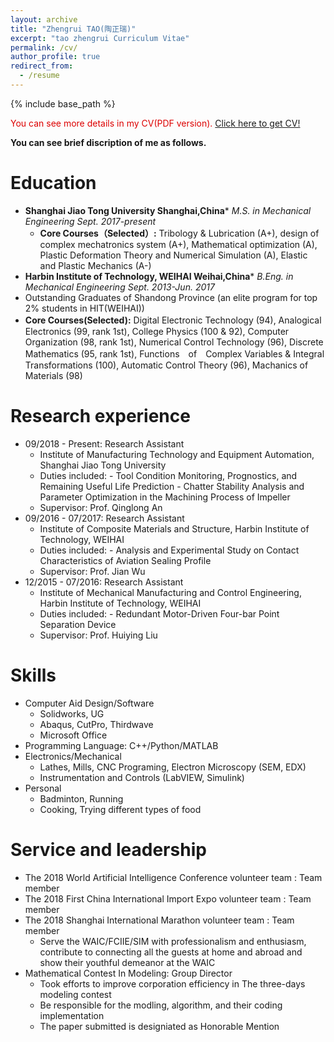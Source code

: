 ```yaml
---
layout: archive
title: "Zhengrui TAO(陶正瑞)"
excerpt: "tao zhengrui Curriculum Vitae"
permalink: /cv/
author_profile: true
redirect_from:
  - /resume
---
```


{% include base_path %}

<font color="#dd0000">You can see more details in my CV(PDF version).</font> [Click here to get CV!](http://zhengruitao.github.io/files/CV_TZR.pdf)
<!-- <embed src="http://zhengruitao.github.io/files/CV_TZR.pdf" width="650" height="1800" type='application/pdf'> -->

**You can see brief discription of me as follows.**

Education
======
* **Shanghai Jiao Tong University                                                                      Shanghai,China***
   *M.S. in Mechanical Engineering                                                                     Sept. 2017-present*
  * **Core Courses（Selected）:** Tribology & Lubrication (A+), design of complex mechatronics system (A+), Mathematical optimization (A), Plastic Deformation Theory and Numerical Simulation (A), Elastic and Plastic Mechanics (A-)
* **Harbin Institute of Technology, WEIHAI                                                              Weihai,China***
   *B.Eng. in Mechanical Engineering                                                                    Sept. 2013-Jun. 2017*
 * Outstanding Graduates of Shandong Province (an elite program for top 2% students in HIT(WEIHAI))
  * **Core Courses(Selected):** Digital Electronic Technology (94), Analogical　Electronics (99, rank 1st), College Physics (100 & 92), Computer Organization (98, rank 1st), Numerical Control Technology (96), Discrete Mathematics (95, rank 1st), Functions　of　Complex Variables & Integral Transformations (100), Automatic Control Theory (96), Machanics of Materials (98)


Research experience
======
* 09/2018 - Present: Research Assistant
  * Institute of Manufacturing Technology and Equipment Automation, Shanghai Jiao Tong University
  * Duties included: - Tool Condition Monitoring, Prognostics, and Remaining Useful Life Prediction
                     - Chatter Stability Analysis and Parameter Optimization in the Machining Process of Impeller
  * Supervisor: Prof. Qinglong An
* 09/2016 - 07/2017: Research Assistant
  * Institute of Composite Materials and Structure, Harbin Institute of Technology, WEIHAI
  * Duties included: - Analysis and Experimental Study on Contact Characteristics of Aviation Sealing Profile
  * Supervisor: Prof. Jian Wu
* 12/2015 - 07/2016: Research Assistant
  * Institute of Mechanical Manufacturing and Control Engineering, Harbin Institute of Technology, WEIHAI
  * Duties included: - Redundant Motor-Driven Four-bar Point Separation Device
  * Supervisor: Prof. Huiying Liu
  
Skills
======
* Computer Aid Design/Software
  * Solidworks, UG
  * Abaqus, CutPro, Thirdwave
  * Microsoft Office
* Programming Language: C++/Python/MATLAB
* Electronics/Mechanical
  * Lathes, Mills, CNC Programing, Electron Microscopy (SEM, EDX)
  * Instrumentation and Controls (LabVIEW, Simulink)
* Personal
  * Badminton, Running
  * Cooking, Trying different types of food

Service and leadership
======
* The 2018 World Artificial Intelligence Conference volunteer team : Team member
* The 2018 First China International Import Expo volunteer team : Team member
* The 2018 Shanghai International Marathon volunteer team : Team member
  * Serve the WAIC/FCIIE/SIM with professionalism and enthusiasm, contribute to connecting all the guests at home and abroad and show their youthful demeanor at the WAIC
* Mathematical Contest In Modeling: Group Director
  * Took efforts to improve corporation efficiency in The three-days modeling contest
  * Be responsible for the modling, algorithm, and their coding implementation
  * The paper submitted is designiated as Honorable Mention
